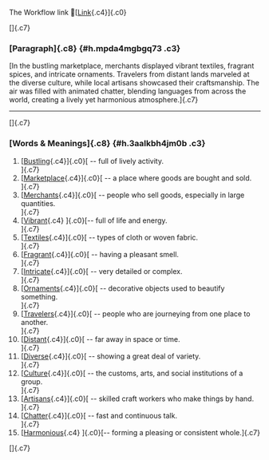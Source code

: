 The Workflow link
👏[[Link](https://www.google.com/url?q=http://www.google.com&sa=D&source=editors&ust=1758195812921029&usg=AOvVaw3B2Ki56lqT0xHDcvyULYQG){.c4}]{.c0}

[]{.c7}

### [Paragraph]{.c8} {#h.mpda4mgbgq73 .c3}

[In the bustling marketplace, merchants displayed vibrant textiles,
fragrant spices, and intricate ornaments. Travelers from distant lands
marveled at the diverse culture, while local artisans showcased their
craftsmanship. The air was filled with animated chatter, blending
languages from across the world, creating a lively yet harmonious
atmosphere.]{.c7}

------------------------------------------------------------------------

[]{.c7}

### [Words & Meanings]{.c8} {#h.3aalkbh4jm0b .c3}

1.  [[Bustling](https://www.google.com/url?q=http://www.google.com&sa=D&source=editors&ust=1758195812922019&usg=AOvVaw1wPSgYhSVKE9f1H8NrthtO){.c4}]{.c0}[ --
    full of lively activity.\
    ]{.c7}
2.  [[Marketplace](https://www.google.com/url?q=http://www.google.com&sa=D&source=editors&ust=1758195812922200&usg=AOvVaw2sUDlm3lu3zmLCPirYoykv){.c4}]{.c0}[ --
    a place where goods are bought and sold.\
    ]{.c7}
3.  [[Merchants](https://www.google.com/url?q=http://www.google.com&sa=D&source=editors&ust=1758195812922343&usg=AOvVaw04JQiAeaYTO5HqWVnDV0UU){.c4}]{.c0}[ --
    people who sell goods, especially in large quantities.\
    ]{.c7}
4.  [[Vibrant](https://www.google.com/url?q=http://www.google.com&sa=D&source=editors&ust=1758195812922524&usg=AOvVaw0E49g-loiyIuDps166yMG2){.c4}
    ]{.c0}[-- full of life and energy.\
    ]{.c7}
5.  [[Textiles](https://www.google.com/url?q=http://www.google.com&sa=D&source=editors&ust=1758195812922678&usg=AOvVaw2nFgdm_EgD3jf23ge-raDO){.c4}]{.c0}[ --
    types of cloth or woven fabric.\
    ]{.c7}
6.  [[Fragrant](https://www.google.com/url?q=http://www.google.com&sa=D&source=editors&ust=1758195812922868&usg=AOvVaw0uWSrl-jlwGGH4ceZ7TuZU){.c4}]{.c0}[ --
    having a pleasant smell.\
    ]{.c7}
7.  [[Intricate](https://www.google.com/url?q=http://www.google.com&sa=D&source=editors&ust=1758195812923099&usg=AOvVaw2sNY1t1UbnRp5hq9S1XX0U){.c4}]{.c0}[ --
    very detailed or complex.\
    ]{.c7}
8.  [[Ornaments](https://www.google.com/url?q=http://www.google.com&sa=D&source=editors&ust=1758195812923306&usg=AOvVaw2yVyPwzEDkRs751-QzBcb7){.c4}]{.c0}[ --
    decorative objects used to beautify something.\
    ]{.c7}
9.  [[Travelers](https://www.google.com/url?q=http://www.google.com&sa=D&source=editors&ust=1758195812923455&usg=AOvVaw05VnpT9FKEUoEo3fYr2PRb){.c4}]{.c0}[ --
    people who are journeying from one place to another.\
    ]{.c7}
10. [[Distant](https://www.google.com/url?q=http://www.google.com&sa=D&source=editors&ust=1758195812923669&usg=AOvVaw2tPHKUUNWQPCJiPO6VJBRK){.c4}]{.c0}[ --
    far away in space or time.\
    ]{.c7}
11. [[Diverse](https://www.google.com/url?q=http://www.google.com&sa=D&source=editors&ust=1758195812923893&usg=AOvVaw2hjMSYlZmrMzB6BGkLxvt1){.c4}]{.c0}[ --
    showing a great deal of variety.\
    ]{.c7}
12. [[Culture](https://www.google.com/url?q=http://www.google.com&sa=D&source=editors&ust=1758195812924104&usg=AOvVaw0beiO8W6RW6FT6f0nA2EEM){.c4}]{.c0}[ --
    the customs, arts, and social institutions of a group.\
    ]{.c7}
13. [[Artisans](https://www.google.com/url?q=http://www.google.com&sa=D&source=editors&ust=1758195812924348&usg=AOvVaw3jTUPtlWjmOWIgOSfOQ8Jn){.c4}]{.c0}[ --
    skilled craft workers who make things by hand.\
    ]{.c7}
14. [[Chatter](https://www.google.com/url?q=http://www.google.com&sa=D&source=editors&ust=1758195812924579&usg=AOvVaw2p8dtQ4ahP6r7d53NBEpaW){.c4}]{.c0}[ --
    fast and continuous talk.\
    ]{.c7}
15. [[Harmonious](https://www.google.com/url?q=http://www.google.com&sa=D&source=editors&ust=1758195812924780&usg=AOvVaw1QIeQIi62_dYdKVsjRbmlw){.c4}
    ]{.c0}[-- forming a pleasing or consistent whole.]{.c7}

[]{.c7}
